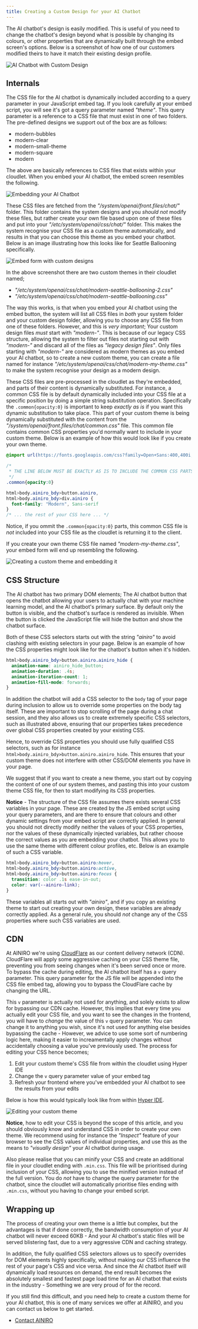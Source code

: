 ```yaml
---
title: Creating a Custom Design for your AI Chatbot
---
```


The AI chatbot's design is easily modified. This is useful of you need to change the chatbot's design beyond what is possible by changing its colours, or other properties that are dynamically built through the embed screen's options. Below is a screenshot of how one of our customers modified theirs to have it match their existing design profile.

![AI Chatbot with Custom Design](/assets/images/ai-chatbot-with-custom-design.png)

## Internals

The CSS file for the AI chatbot is dynamically included according to a query parameter in your JavaScript embed tag. If you look carefully at your embed script, you will see it's got a query parameter named _"theme"_. This query parameter is a reference to a CSS file that must exist in one of two folders. The pre-defined designs we support out of the box are as follows:

* modern-bubbles
* modern-clear
* modern-small-theme
* modern-square
* modern

The above are basically references to CSS files that exists within your cloudlet. When you embed your AI chatbot, the embed screen resembles the following.

![Embedding your AI Chatbot](/assets/images/embed-ai-chatbot.png)

These CSS files are fetched from the _"/system/openai/front.files/chat/"_ folder. This folder contains the system designs and you _should not_ modify these files, but rather create your own file based upon one of these files and put into your _"/etc/system/openai/css/chat/"_ folder. This makes the system recognise your CSS file as a custom theme automatically, and results in that you can choose this theme as you embed your chatbot. Below is an image illustrating how this looks like for Seattle Ballooning specifically.

![Embed form with custom designs](/assets/images/seattle-ballooning-themes.png)

In the above screenshot there are two custom themes in their cloudlet named;

* _"/etc/system/openai/css/chat/modern-seattle-ballooning-2.css"_
* _"/etc/system/openai/css/chat/modern-seattle-ballooning.css"_

The way this works, is that when you embed your AI chatbot using the embed button, the system will list all CSS files in _both_ your system folder and your custom design folder, allowing you to choose any CSS file from one of these folders. However, and this is _very important_; Your custom design files _must_ start with _"modern-"_. This is because of our legacy CSS structure, allowing the system to filter out files not starting out with _"modern-"_ and discard all of the files as _"legacy design files"_. Only files starting with _"modern-"_ are considered as modern themes as you embed your AI chatbot, so to create a new custom theme, you can create a file named for instance _"/etc/system/openai/css/chat/modern-my-theme.css"_ to make the system recognise your design as a modern design.

These CSS files are pre-processed in the cloudlet as they're embedded, and parts of their content is dynamically substituted. For instance, a common CSS file is  by default dynamically included into your CSS file at a specific position by doing a simple string substitution operation. Specifically the `.common{opacity:0}` is important to keep _exactly as is_ if you want this dynamic substitution to take place. This part of your custom theme is being dynamically substituted with the content from the _"/system/openai/front.files/chat/common.css"_ file. This common file contains common CSS properties you'd normally want to include in your custom theme. Below is an example of how this would look like if you create your own theme.

```css
@import url(https://fonts.googleapis.com/css?family=Open+Sans:400,400i,700&display=swap);

/*
 * THE LINE BELOW MUST BE EXACTLY AS IS TO INCLUDE THE COMMON CSS PARTS
 */
.common{opacity:0}

html>body.ainiro_bdy>button.ainiro,
html>body.ainiro_bdy>div.ainiro {
  font-family: "Modern", Sans-serif
}
/* ... the rest of your CSS here ... */
```

Notice, if you ommit the `.common{opacity:0}` parts, this common CSS file is _not_ included into your CSS file as the cloudlet is returning it to the client.

If you create your own theme CSS file named _"modern-my-theme.css"_, your embed form will end up resembling the following.

![Creating a custom theme and embedding it](/assets/images/custom-theme-embed-form.png)

## CSS Structure

The AI chatbot has two primary DOM elements; The AI chatbot button that opens the chatbot allowing your users to actually chat with your machine learning model, and the AI chatbot's primary surface. By default only the button is visible, and the chatbot's surface is rendered as invisible. When the button is clicked the JavaScript file will hide the button and show the chatbot surface.

Both of these CSS selectors starts out with the string _"ainiro"_ to avoid clashing with existing selectors in your page. Below is an example of how the CSS properties might look like for the chatbot's button when it's hidden.

```css
html>body.ainiro_bdy>button.ainiro.ainiro_hide {
  animation-name: ainiro_hide_button;
  animation-duration: .4s;
  animation-iteration-count: 1;
  animation-fill-mode: forwards;
}
```

In addition the chatbot will add a CSS selector to the `body` tag of your page during inclusion to allow us to override some properties on the body tag itself. These are important to stop scrolling of the page during a chat session, and they also allows us to create extremely specific CSS selectors, such as illustrated above, ensuring that our properties takes precedence over global CSS properties created by your existing CSS.

Hence, to override CSS properties you should use fully qualified CSS selectors, such as for instance `html>body.ainiro_bdy>button.ainiro.ainiro_hide`. This ensures that your custom theme does not interfere with other CSS/DOM elements you have in your page.

We suggest that if you want to create a new theme, you start out by copying the content of one of our system themes, and pasting this into your custom theme CSS file, for then to start modifying its CSS properties.

**Notice** - The structure of the CSS file assumes there exists several CSS variables in your page. These are created by the JS embed script using your query parameters, and are there to ensure that colours and other dynamic settings from your embed script are correctly applied. In general you should not directly modify neither the values of your CSS properties, nor the values of these dynamically injected variables, but rather choose the correct values as you are embedding your chatbot. This allows you to use the same theme with different colour profiles, etc. Below is an example of such a CSS variable.

```css
html>body.ainiro_bdy>button.ainiro:hover,
html>body.ainiro_bdy>button.ainiro:active,
html>body.ainiro_bdy>button.ainiro:focus {
  transition: color .1s ease-in-out;
  color: var(--ainiro-link);
}
```

These variables all starts out with _"ainiro"_, and if you copy an existing theme to start out creating your own design, these variables are already correctly applied. As a general rule, you should _not_ change any of the CSS properties where such CSS variables are used.

## CDN

At AINIRO we're using [CloudFlare](https://www.cloudflare.com/) as our content delivery network (CDN). CloudFlare will apply some aggressive caching on your CSS theme file, preventing you from seeing changes when it's been served once or more. To bypass the cache during editing, the AI chatbot itself has a `v` query parameter. This query parameter for the JS file will be appended into the CSS file embed tag, allowing you to bypass the CloudFlare cache by changing the URL.

This `v` parameter is actually not used for anything, and solely exists to allow for bypassing our CDN cache. However, this implies that every time you actually edit your CSS file, and you want to see the changes in the frontend, you will have to _change_ the value of this `v` query parameter. You can change it to anything you wish, since it's not used for anything else besides bypassing the cache - However, we advice to use some sort of numbering logic here, making it easier to increamentally apply changes without accidentally choosing a value you've previously used. The process for editing your CSS hence becomes;

1. Edit your custom theme's CSS file from within the cloudlet using Hyper IDE
2. Change the `v` query parameter value of your embed tag
3. Refresh your frontend where you've embedded your AI chatbot to see the results from your edits

Below is how this would typically look like from within [Hyper IDE](/dashboard/hyper-ide/).

![Editing your custom theme](/assets/images/editing-your-theme.png)

**Notice**, how to edit your CSS is beyond the scope of this article, and you should obviously know and understand CSS in order to create your own theme. We recommend using for instance the _"Inspect"_ feature of your browser to see the CSS values of individual properties, and use this as the means to _"visually design"_ your AI chatbot during usage.

Also please realise that you can minify your CSS and create an additional file in your cloudlet ending with `.min.css`. This file will be prioritised during inclusion of your CSS, allowing you to use the minified version instead of the full version. You do _not_ have to change the query parameter for the chatbot, since the cloudlet will automatically prioritise files ending with `.min.css`, without you having to change your embed script.

## Wrapping up

The process of creating your own theme is a little but complex, but the advantages is that if done correctly, the bandwidth consumption of your AI chatbot will never exceed 60KB - And your AI chatbot's static files will be served blistering fast, due to a very aggressive CDN and caching strategy.

In addition, the fully qualified CSS selectors allows us to specify overrides for DOM elements highly specifically, without making our CSS influence the rest of your page's CSS and vice versa. And since the AI chatbot itself will dynamically load resources on demand, the end result becomes the absolutely smallest and fastest page load time for an AI chatbot that exists in the industry - Something we are very proud of for the record.

If you still find this difficult, and you need help to create a custom theme for your AI chatbot, this is one of many services we offer at AINIRO, and you can contact us below to get started.

* [Contact AINIRO](https://ainiro.io/contact-us)

